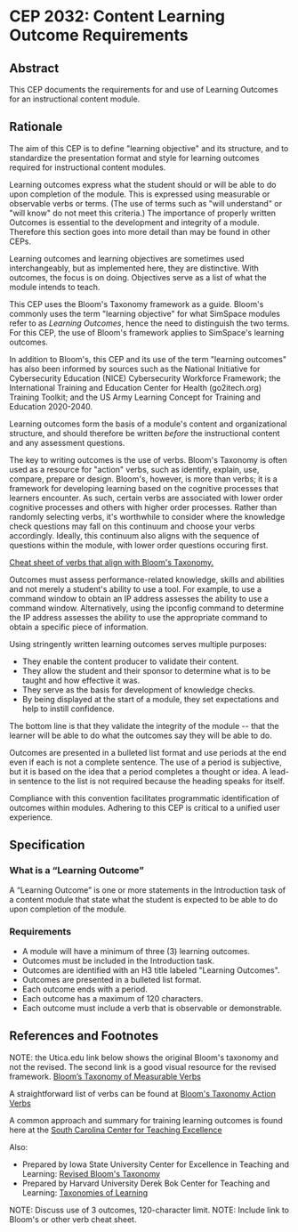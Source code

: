 # CEP 2032: Content Learning Outcome Requirements
 
## Abstract

This CEP documents the requirements for and use of Learning Outcomes for an instructional content module. 

## Rationale

The aim of this CEP is to define "learning objective" and its structure, and to standardize the presentation format and style for learning outcomes required for instructional content modules.  

Learning outcomes express what the student should or will be able to do upon completion of the module. This is expressed using measurable or observable verbs or terms. (The use of terms such as "will understand" or "will know" do not meet this criteria.) The importance of properly written Outcomes is essential to the development and integrity of a module. Therefore this section goes into more detail than may be found in other CEPs. 

Learning outcomes and learning objectives are sometimes used interchangeably, but as implemented here, they are distinctive. With outcomes, the focus is on doing. Objectives serve as a list of what the module intends to teach. 

This CEP uses the Bloom's Taxonomy framework as a guide. Bloom's commonly uses the term "learning objective" for what SimSpace modules refer to as _Learning Outcomes_, hence the need to distinguish the two terms. For this CEP, the use of Bloom's framework applies to SimSpace's learning outcomes.

In addition to Bloom's, this CEP and its use of the term "learning outcomes" has also been informed by sources such as the National Initiative for Cybersecurity
Education (NICE) Cybersecurity Workforce Framework; the International Training and Education Center for Health (go2itech.org) Training Toolkit; and the US Army Learning Concept for Training and Education 2020-2040.

Learning outcomes form the basis of a module's content and organizational structure, and should therefore be written _before_ the instructional content and any assessment questions.

The key to writing outcomes is the use of verbs. Bloom's Taxonomy is often used as a resource for "action" verbs, such as identify, explain, use, compare, prepare or design. Bloom's, however, is more than verbs; it is a framework for developing learning based on the cognitive processes that learners encounter. As such, certain verbs are associated with lower order cognitive processes and others with higher order processes. Rather than randomly selecting verbs, it's worthwhile to consider where the knowledge check questions may fall on this continuum and choose your verbs accordingly. Ideally, this continuum also aligns with the sequence of questions within the module, with lower order questions occuring first.

[Cheat sheet of verbs that align with Bloom's Taxonomy.](https://www.apu.edu/live_data/files/333/blooms_taxonomy_action_verbs.pdf)

Outcomes must assess performance-related knowledge, skills and abilities and not merely a student's ability to use a tool. For example, to use a command window to obtain an IP address assesses the ability to use a command window. Alternatively, using the ipconfig command to determine the IP address assesses the ability to use the appropriate command to obtain a specific piece of information.

Using stringently written learning outcomes serves multiple purposes:
- They enable the content producer to validate their content.
- They allow the student and their sponsor to determine what is to be taught and how effective it was.
- They serve as the basis for development of knowledge checks.
- By being displayed at the start of a module, they set expectations and help to instill confidence.

The bottom line is that they validate the integrity of the module -- that the learner will be able to do what the outcomes say they will be able to do.

Outcomes are presented in a bulleted list format and use periods at the end even if each is not a complete sentence. The use of a period is subjective, but it is based on the idea that a period completes a thought or idea. A lead-in sentence to the list is not required because the heading speaks for itself.  

Compliance with this convention facilitates programmatic identification of outcomes within modules. Adhering to this CEP is critical to a unified user experience.

## Specification

### What is a “Learning Outcome”

A “Learning Outcome” is one or more statements in the Introduction task of a content module that state what the student is expected to be able to do upon completion of the module.

### Requirements

- A module will have a minimum of three (3) learning outcomes.
- Outcomes must be included in the Introduction task.
- Outcomes are identified with an H3 title labeled "Learning Outcomes".
- Outcomes are presented in a bulleted list format.
- Each outcome ends with a period.
- Each outcome has a maximum of 120 characters.
- Each outcome must include a verb that is observable or demonstrable.

## References and Footnotes
NOTE: the Utica.edu link below shows the original Bloom's taxonomy and not the revised. The second link is a good visual resource for the revised framework.
[Bloom’s Taxonomy of Measurable Verbs](https://www.utica.edu/academic/Assessment/new/Blooms%20Taxonomy%20-%20Best.pdf)

A straightforward list of verbs can be found at [Bloom's Taxonomy Action Verbs](https://www.apu.edu/live_data/files/333/blooms_taxonomy_action_verbs.pdf)

A common approach and summary for training learning outcomes is found here at the [South Carolina Center for Teaching Excellence](https://sc.edu/about/offices_and_divisions/cte/teaching_resources/coursedevelopment/learning_outcomes/index.php)

Also:  
- Prepared by Iowa State University Center for Excellence in Teaching and Learning: [Revised Bloom's Taxonomy](https://www.celt.iastate.edu/teaching/effective-teaching-practices/revised-blooms-taxonomy/)
- Prepared by Harvard University Derek Bok Center for Teaching and Learning: [Taxonomies of Learning](https://bokcenter.harvard.edu/taxonomies-learning)

NOTE: Discuss use of 3 outcomes, 120-character limit.
NOTE: Include link to Bloom's or other verb cheat sheet.